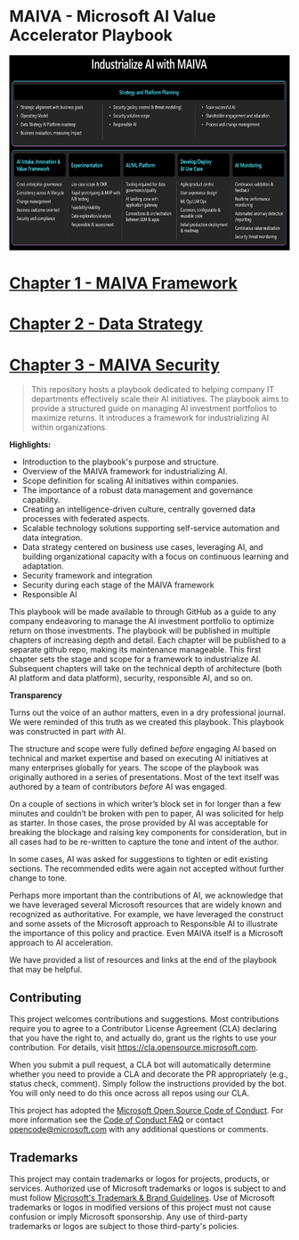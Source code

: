 # MAIVA - Microsoft AI Value Accelerator Playbook

<img src="./media/graphic 4- 2024-01-25 .png"  style="width:6.5in;height:3.64653in"
alt="Overview of Microsoft AI Value Accelerator" />

# [Chapter 1 - MAIVA Framework](./MAIVA_Chapter_1.md) #
# [Chapter 2 - Data Strategy](./MAIVA_Chapter_2.md) #
# [Chapter 3 - MAIVA Security](./MAIVA_Chapter_3.md) #

> This repository hosts a playbook dedicated to helping company IT departments effectively scale their AI initiatives. The playbook aims to provide a structured guide on managing AI investment
> portfolios to maximize returns. It introduces a framework for industrializing AI within organizations.

**Highlights:**

- Introduction to the playbook's purpose and structure.
- Overview of the MAIVA framework for industrializing AI.
- Scope definition for scaling AI initiatives within companies.
- The importance of a robust data management and governance capability.
- Creating an intelligence-driven culture, centrally governed data processes with federated aspects.
- Scalable technology solutions supporting self-service automation and data integration.
- Data strategy centered on business use cases, leveraging AI, and building organizational capacity with a focus on continuous learning and adaptation.
- Security framework and integration
- Security during each stage of the MAIVA framework
- Responsible AI

This playbook will be made available to through GitHub as a guide to any company endeavoring to manage the AI investment portfolio to optimize return on those investments. The playbook will be published in multiple chapters of increasing depth and detail. Each chapter will be published to a separate github repo, making its maintenance manageable. This first chapter sets the stage and scope for a framework to industrialize AI. Subsequent chapters will take on the technical depth of architecture (both AI platform and data platform), security, responsible AI, and so on.

**Transparency**

Turns out the voice of an author matters, even in a dry professional journal. We were reminded of this truth as we created this playbook.
This playbook was constructed in part *with* AI.

The structure and scope were fully defined *before* engaging AI based on technical and market expertise and based on executing AI initiatives at many enterprises globally for years. The scope of the playbook was originally authored in a series of presentations. Most of the text itself was authored by a team of contributors *before* AI was engaged.

On a couple of sections in which writer’s block set in for longer than a few minutes and couldn’t be broken with pen to paper, AI was solicited for help as starter. In those cases, the prose provided by AI was acceptable for breaking the blockage and raising key components for consideration, but in all cases had to be re-written to capture the tone and intent of the author.

In some cases, AI was asked for suggestions to tighten or edit existing sections. The recommended edits were again not accepted without further change to tone.

Perhaps more important than the contributions of AI, we acknowledge that we have leveraged several Microsoft resources that are widely known and recognized as authoritative. For example, we have leveraged the construct and some assets of the Microsoft approach to Responsible AI to illustrate the importance of this policy and practice. Even MAIVA itself is a Microsoft approach to AI acceleration.

We have provided a list of resources and links at the end of the playbook that may be helpful.


## Contributing

This project welcomes contributions and suggestions.  Most contributions require you to agree to a
Contributor License Agreement (CLA) declaring that you have the right to, and actually do, grant us
the rights to use your contribution. For details, visit https://cla.opensource.microsoft.com.

When you submit a pull request, a CLA bot will automatically determine whether you need to provide
a CLA and decorate the PR appropriately (e.g., status check, comment). Simply follow the instructions
provided by the bot. You will only need to do this once across all repos using our CLA.

This project has adopted the [Microsoft Open Source Code of Conduct](https://opensource.microsoft.com/codeofconduct/).
For more information see the [Code of Conduct FAQ](https://opensource.microsoft.com/codeofconduct/faq/) or
contact [opencode@microsoft.com](mailto:opencode@microsoft.com) with any additional questions or comments.

## Trademarks

This project may contain trademarks or logos for projects, products, or services. Authorized use of Microsoft 
trademarks or logos is subject to and must follow 
[Microsoft's Trademark & Brand Guidelines](https://www.microsoft.com/en-us/legal/intellectualproperty/trademarks/usage/general).
Use of Microsoft trademarks or logos in modified versions of this project must not cause confusion or imply Microsoft sponsorship.
Any use of third-party trademarks or logos are subject to those third-party's policies.
